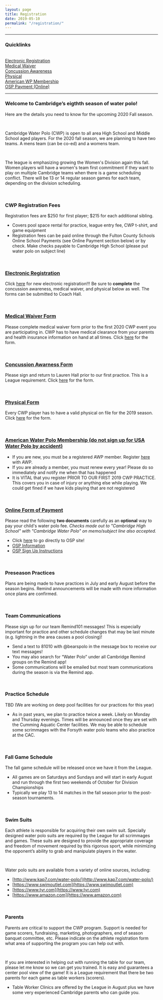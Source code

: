 ```yaml
---
layout: page
title: Registration
date: 2019-05-10
permalink: "/registration/"
---
```


---
### Quicklinks
<br>

<div class="row">
<div class="col-md-3 mb-2">
<a href="https://docs.google.com/forms/d/e/1FAIpQLScgC46_tFW3qXUPwKhohE4no6tlZSR_bsqFjWWoJaDeu0sLmw/viewform" class="btn btn-light active w-100" role="button" aria-pressed="true">Electronic Registration</a>
</div>

<div class="col-md-3 mb-2">
<a href="/assets/docs/Medical-Waiver.pdf" class="btn btn-light active w-100 p-10" role="button" aria-pressed="true">Medical Waiver</a>
</div>

<div class="col-md-3 mb-2">
<a href="/assets/docs/Concussion-Awareness.pdf" class="btn btn-light active w-100 p-10" role="button" aria-pressed="true">Concussion Awareness</a>
</div>

<div class="col-md-3 mb-2">
<a href="/assets/docs/CWP-Physical-Form.pdf" class="btn btn-light active w-100" role="button" aria-pressed="true">Physical</a>
</div>
</div>

<div class="row">
<div class="col-md-3 mb-2">
<a href="http://www.americanwaterpolo.org/join-now" class="btn btn-light active w-100" role="button" aria-pressed="true">American WP Membership</a>
</div>

<div class="col-md-3">
<a href="http://osp.osmsinc.com/fultonga" class="btn btn-dark active w-100" role="button" aria-pressed="true">OSP Payment (Online)</a>
</div>
</div>

<hr>

### Welcome to Cambridge’s eigthth season of water polo! 
Here are the details you need to know for the upcoming 2020 Fall season.

<br>

Cambridge Water Polo (CWP) is open to all area High School and Middle School aged players.  For the 2020 fall season, we are planning to have two teams.  A mens team (can be co-ed) and a womens team.  

<br>

The league is emphasizing growing the Women's Division again this fall.  Women players will have a women's team first commitment if they want to play on multiple Cambridge teams when there is a game scheduling conflict.  There will be 13 or 14 regular season games for each team, depending on the division scheduling.

<br>

### CWP Registration Fees
Registration fees are $250 for first player; $215 for each additional sibling.
- Covers pool space rental for practice, league entry fee, CWP t-shirt, and game equipment
- Registration fees can be paid online through the Fulton County Schools Online School Payments (see Online Payment section below) or by check.  Make checks payable to Cambridge High School (please put water polo on subject line)

<br>

### [Electronic Registration](https://docs.google.com/forms/d/e/1FAIpQLScgC46_tFW3qXUPwKhohE4no6tlZSR_bsqFjWWoJaDeu0sLmw/viewform)
Click [here](https://docs.google.com/forms/d/e/1FAIpQLScgC46_tFW3qXUPwKhohE4no6tlZSR_bsqFjWWoJaDeu0sLmw/viewform) for new electronic registration!!! Be sure to **complete** the concussion awareness, medical waiver, and physical below as well. The forms can be submitted to Coach Hall.

<br>

### [Medical Waiver Form](/assets/docs/Medical-Waiver.pdf)
Please complete medical waiver form prior to the first 2020 CWP event you are participating in. CWP has to have medical clearance from your parents and health insurance information on hand at all times. Click [here](/assets/docs/Medical-Waiver.pdf) for the form.

<br>

### [Concussion Awarness Form](/assets/docs/Concussion-Awareness.pdf)
Please sign and return to Lauren Hall prior to our first practice.  This is a League requirement.  Click [here](/assets/docs/Concussion-Awareness.pdf) for the form.

<br>

### [Physical Form](/assets/docs/CWP-Physical-Form.pdf)
Every CWP player has to have a valid physical on file for the 2019 season. Click [here](/assets/docs/CWP-Physical-Form.pdf) for the form.

<br>

### [American Water Polo Membership (do not sign up for USA Water Polo by accident)](http://www.americanwaterpolo.org/join-now)
- If you are new, you must be a registered AWP member.  Register [here](http://www.americanwaterpolo.org/join-now) with AWP.
- If you are already a member, you must renew every year! Please do so immediately and notify me when that has happened 
- It is VITAL that you register PRIOR TO OUR FIRST 2019 CWP PRACTICE. This covers you in case of injury or anything else while playing. We could get fined if we have kids playing that are not registered

<br>

### [Online Form of Payment](http://osp.osmsinc.com/fultonga)
Please read the following **two documents** carefully as an **optional** way to pay your child's water polo fee. *Checks made out to "Cambridge High School" with "Cambridge Water Polo" on memo/subject line also accepted.*
- Click [here](http://osp.osmsinc.com/fultonga) to go directly to OSP site!
- [OSP Information](/assets/docs/OSP-Parent-Notification-Fulton.pdf)
- [OSP Sign Up Instructions](/assets/docs/OSP-Parent-Purchase-Fulton.pdf)

<br>

### Preseason Practices
Plans are being made to have practices in July and early August before the season begins.  Remind announcements will be made with more information once plans are confirmed.  

<br>

### Team Communications
Please sign up for our team Remind101 messages! This is especially important for practice and other schedule changes that may be last minute (e.g. lightning in the area causes a pool closing)!
- Send a text to 81010 with @bearspolo in the message box to receive our text messages!
- You may also search for “Water Polo” under all Cambridge Remind groups on the Remind app!
- Some communications will be emailed but most team communications during the season is via the Remind app.

<br>

### Practice Schedule
TBD (We are working on deep pool facilities for our practices for this year)
- As in past years, we plan to practice twice a week.  Likely on Monday and Thursday evenings.  Times will be announced once they are set with the Cumming Aquatic Center facilities.  We may be able to schedule some scrimmages with the Forsyth water polo teams who also practice at the CAC.

<br>

### Fall Game Schedule
The fall game schedule will be released once we have it from the League.
- All games are on Saturdays and Sundays and will start in early August and run through the first two weekends of October for Division Championships
- Typically we play 13 to 14 matches in the fall season prior to the post-season tournaments.

<br>

### Swim Suits
Each athlete is responsible for acquiring their own swim suit.  Specially designed water polo suits are required by the League for all scrimmages and games. These suits are designed to provide the appropriate coverage and freedom of movement required by this rigorous sport, while minimizing the opponent’s ability to grab and manipulate players in the water.

<br>

Water polo suits are available from a variety of online sources, including:
- [http://www.kap7.com/water-polo/](http://www.kap7.com/water-polo/)
- [https://www.swimoutlet.com](https://www.swimoutlet.com)
- [https://www.tyr.com](https://www.tyr.com)
- [https://www.amazon.com](https://www.amazon.com)

<br>

### Parents
Parents are critical to support the CWP program.  Support is needed for game scorers, fundraising, marketing, photographers, end of season banquet committee, etc.  Please indicate on the athlete registration form what area of supporting the program you can help out with.

<br>

If you are interested in helping out with running the table for our team, please let me know so we can get you trained.  It is easy and guarantees a center pool view of the game!  It is a League requirement that there be two parents for each game as table workers (scorers).  
- Table Worker Clinics are offered by the League in August plus we have some very experienced Cambridge parents who can guide you.
